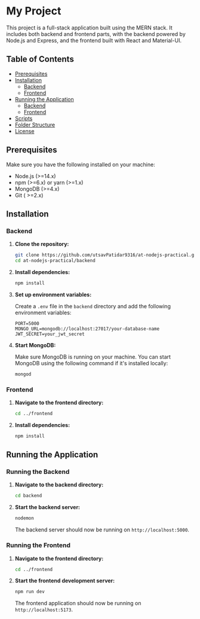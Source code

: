# My Project

This project is a full-stack application built using the MERN stack. It includes both backend and frontend parts, with the backend powered by Node.js and Express, and the frontend built with React and Material-UI.

## Table of Contents

- [Prerequisites](#prerequisites)
- [Installation](#installation)
  - [Backend](#backend)
  - [Frontend](#frontend)
- [Running the Application](#running-the-application)
  - [Backend](#running-the-backend)
  - [Frontend](#running-the-frontend)
- [Scripts](#scripts)
- [Folder Structure](#folder-structure)
- [License](#license)

## Prerequisites

Make sure you have the following installed on your machine:

- Node.js (>=14.x)
- npm (>=6.x) or yarn (>=1.x)
- MongoDB (>=4.x)
- Git ( >=2.x)

## Installation

### Backend

1. **Clone the repository:**

   ```bash
   git clone https://github.com/utsavPatidar9316/at-nodejs-practical.git
   cd at-nodejs-practical/backend
   ```

2. **Install dependencies:**

   ```bash
   npm install
   ```

3. **Set up environment variables:**

   Create a `.env` file in the `backend` directory and add the following environment variables:

   ```env
   PORT=5000
   MONGO_URL=mongodb://localhost:27017/your-database-name
   JWT_SECRET=your_jwt_secret
   ```

4. **Start MongoDB:**

   Make sure MongoDB is running on your machine. You can start MongoDB using the following command if it's installed locally:

   ```bash
   mongod
   ```

### Frontend

1. **Navigate to the frontend directory:**

   ```bash
   cd ../frontend
   ```

2. **Install dependencies:**

   ```bash
   npm install
   ```

## Running the Application

### Running the Backend

1. **Navigate to the backend directory:**

   ```bash
   cd backend
   ```

2. **Start the backend server:**

   ```bash
   nodemon
   ```

   The backend server should now be running on `http://localhost:5000`.

### Running the Frontend

1. **Navigate to the frontend directory:**

   ```bash
   cd ../frontend
   ```

2. **Start the frontend development server:**

   ```bash
   npm run dev
   ```

   The frontend application should now be running on `http://localhost:5173`.

